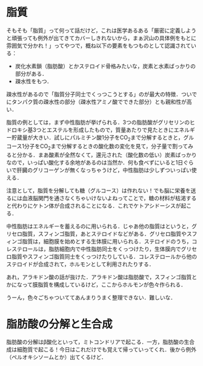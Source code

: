 # 脂質

そもそも「脂質」って何って話だけど，これは医学あるある「厳密に定義しようと頑張っても例外が出てきてカバーしきれないから，まぁ沢山の具体例をもとに雰囲気で分かれ！」ってやつで，概ね以下の要素をもつものとして認識されている：
- 炭化水素鎖（脂肪酸）とかステロイド骨格みたいな，炭素と水素ばっかりの部分がある．
- 疎水性をもつ．

疎水性があるので「脂質分子同士でくっつこうとする」のが最大の特徴．ついでにタンパク質の疎水性の部分（疎水性アミノ酸でできた部分）とも親和性が高い．

脂質の例としては，まず中性脂肪が挙げられる．3つの脂肪酸がグリセリンのヒドロキシ基3つとエステルを形成したもので，質量あたりで見たときにエネルギー貯蔵量が大きい．試しにパルミチン酸1分子をCO<sub>2</sub>まで分解するときと，グルコース1分子をCO<sub>2</sub>まで分解するときの酸化数の変化を見て，分子量で割ってみると分かる．まあ酸素が全然なくて，還元された（酸化数の低い）炭素ばっかりなので，いっぱい酸化する余地があるのは当然か．何も食べずにいると1日ぐらいで肝臓のグリコーゲンが無くなっちゃうけど，中性脂肪は少しずついっぱい使える．

注意として，脂質を分解しても糖（グルコース）は作れない！でも脳に栄養を送るには血液脳関門を通さなくちゃいけないよねってことで，糖の材料が枯渇すると代わりにケトン体が合成されることになる．これでケトアシドーシスが起こる．

中性脂肪はエネルギーを蓄えるのに用いられる．じゃあ他の脂質はというと，グリセロ脂質，スフィンゴ脂質，あとステロイドなどがある．グリセロ脂質やスフィンゴ脂質は，細胞膜を始めとする生体膜に用いられる．ステロイドのうち，コレステロールは，脂肪細胞内で中性脂肪同士をくっつけたり，生体膜内でグリセロ脂質やスフィンゴ脂質同士をくっつけたりしている．コレステロールから他のステロイドが合成されて，ホルモンとして利用されたりする．

あれ，アラキドン酸の話が抜けた．アラキドン酸は脂肪酸で，スフィンゴ脂質とかになって膜脂質を構成しているけど，ここからホルモンが色々作られる．

うーん，色々ごちゃついててあんまりうまく整理できない．難しいな．

# 脂肪酸の分解と生合成
脂肪酸の分解はβ酸化といって，ミトコンドリアで起こる．一方，脂肪酸の生合成は細胞質で起こる！今日はこれだけでも覚えて帰っていってくれ．後から例外（ペルオキシソームとか）出てくるけど．
